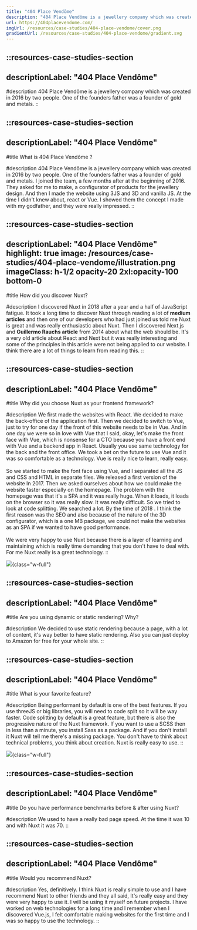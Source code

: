 ```yaml
---
title: "404 Place Vendôme"
description: "404 Place Vendôme is a jewellery company which was created in 2016 by two people. One of the founders father was a founder of gold and metals."
url: https://404placevendome.com/
imgUrl: /resources/case-studies/404-place-vendome/cover.png
gradientUrl: /resources/case-studies/404-place-vendome/gradient.svg
---
```


::resources-case-studies-section
---
descriptionLabel: "404 Place Vendôme"
---

#description
404 Place Vendôme is a jewellery company which was created in 2016 by two people. One of the founders father was a founder of gold and metals.
::

::resources-case-studies-section
---
descriptionLabel: "404 Place Vendôme"
---

#title
What is 404 Place Vendôme ?

#description
404 Place Vendôme is a jewellery company which was created in 2016 by two people. One of the founders father was a founder of gold and metals. I joined the team, a few months after at the beginning of 2016. They asked for me to make, a configurator of products for the jewellery design. And then I made the website using 3JS and 3D and vanilla JS. At the time I didn't knew about, react or Vue. I showed them the concept I made with my godfather, and they were really impressed.
::

::resources-case-studies-section
---
descriptionLabel: "404 Place Vendôme"
highlight: true
image: /resources/case-studies/404-place-vendome/illustration.png
imageClass: h-1/2 opacity-20 2xl:opacity-100 bottom-0
---

#title
How did you discover Nuxt?

#description
I discovered Nuxt in 2018 after a year and a half of JavaScript fatigue. It took a long time to discover Nuxt through reading a lot of **medium articles** and then one of our developers who had just joined us told me Nuxt is great and was really enthusiastic about Nuxt. Then I discovered Next.js and **Guillermo Rauchs article** from 2014 about what the web should be. It's a very old article about React and Next but it was really interesting and some of the principles in this article were not being applied to our website. I think there are a lot of things to learn from reading this.
::

::resources-case-studies-section
---
descriptionLabel: "404 Place Vendôme"
---

#title
Why did you choose Nuxt as your frontend framework?

#description
We first made the websites with React. We decided to make the back-office of the application first. Then we decided to switch to Vue, just to try for one day if the front of this website needs to be in Vue. And in one day we were so in love with Vue that I said, okay, let's make the front face with Vue, which is nonsense for a CTO because you have a front end with Vue and a backend app in React. Usually you use same technology for the back and the front office. We took a bet on the future to use Vue and it was so comfortable as a technology. Vue is really nice to learn, really easy.
<br><br>
So we started to make the font face using Vue, and I separated all the JS and CSS and HTML in separate files. We released a first version of the website In 2017. Then we asked ourselves about how we could make the website faster especially on the homepage. The problem with the homepage was that it's a SPA and it was really huge. When it loads, it loads on the browser so it was really slow. It was really difficult. So we tried to look at code splitting. We searched a lot. By the time of 2018 . I think the first reason was the SEO and also because of the nature of the 3D configurator, which is a one MB package, we could not make the websites as an SPA if we wanted to have good performance.
<br><br>
We were very happy to use Nuxt because there is a layer of learning and maintaining which is really time demanding that you don't have to deal with. For me Nuxt really is a great technology.
::

![](/resources/case-studies/404-place-vendome/section1.png){class="w-full"}

::resources-case-studies-section
---
descriptionLabel: "404 Place Vendôme"
---

#title
Are you using dynamic or static rendering? Why?

#description
We decided to use static rendering because a page, with a lot of content, it's way better to have static rendering. Also you can just deploy to Amazon for free for your whole site.
::

::resources-case-studies-section
---
descriptionLabel: "404 Place Vendôme"
---

#title
What is your favorite feature?

#description
Being performant by default is one of the best features. If you use threeJS or big libraries, you will need to code split so it will be way faster. Code splitting by default is a great feature, but there is also the progressive nature of the Nuxt framework. If you want to use a SCSS then in less than a minute, you install Sass as a package. And if you don't install it Nuxt will tell me there's a missing package. You don't have to think about technical problems, you think about creation. Nuxt is really easy to use.
::

![](/resources/case-studies/404-place-vendome/section2.png){class="w-full"}

::resources-case-studies-section
---
descriptionLabel: "404 Place Vendôme"
---

#title
Do you have performance benchmarks before & after using Nuxt?

#description
We used to have a really bad page speed. At the time it was 10 and with Nuxt it was 70.
::

::resources-case-studies-section
---
descriptionLabel: "404 Place Vendôme"
---

#title
Would you recommend Nuxt?

#description
Yes, definitively. I think Nuxt is really simple to use and I have recommend Nuxt to other friends and they all said, It's really easy and they were very happy to use it. I will be using it myself on future projects. I have worked on web technologies for a long time and I remember when I discovered Vue.js, I felt comfortable making websites for the first time and I was so happy to use the technology.
::

